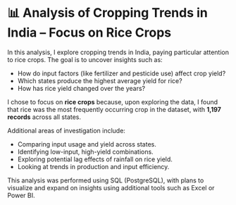 # 📊 Analysis of Cropping Trends in India – Focus on Rice Crops

In this analysis, I explore cropping trends in India, paying particular attention to rice crops. The goal is to uncover insights such as:

- How do input factors (like fertilizer and pesticide use) affect crop yield?
- Which states produce the highest average yield for rice?
- How has rice yield changed over the years?

I chose to focus on **rice crops** because, upon exploring the data, I found that rice was the most frequently occurring crop in the dataset, with **1,197 records** across all states.

Additional areas of investigation include:
- Comparing input usage and yield across states.
- Identifying low-input, high-yield combinations.
- Exploring potential lag effects of rainfall on rice yield.
- Looking at trends in production and input efficiency.

This analysis was performed using SQL (PostgreSQL), with plans to visualize and expand on insights using additional tools such as Excel or Power BI.
